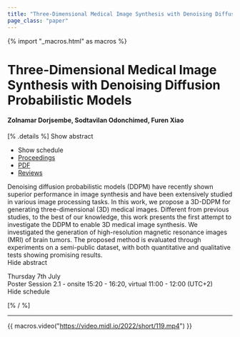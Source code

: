 ```yaml
---
title: "Three-Dimensional Medical Image Synthesis with Denoising Diffusion Probabilistic Models"
page_class: "paper"
---
```


{% import "_macros.html" as macros %}

# Three-Dimensional Medical Image Synthesis with Denoising Diffusion Probabilistic Models

#### Zolnamar Dorjsembe, Sodtavilan Odonchimed, Furen Xiao

[% .details %]
<a class="toggle_visibility" data-selector=".abstract" data-level="3">Show abstract</a>
- <a class="toggle_visibility" data-selector=".schedule" data-level="3">Show schedule</a>
- <a href="">Proceedings</a>
- <a href="https://openreview.net/pdf?id=Oz7lKWVh45H">PDF</a>
- <a href="https://openreview.net/forum?id=Oz7lKWVh45H">Reviews</a>

<p>
    <span class="abstract">
        Denoising diffusion probabilistic models (DDPM) have recently shown superior performance in image synthesis and have been extensively studied in various image processing tasks. In this work, we propose a 3D-DDPM for generating three-dimensional (3D) medical images. Different from previous studies, to the best of our knowledge, this work presents the first attempt to investigate the DDPM to enable 3D medical image synthesis. We investigated the generation of high-resolution magnetic resonance images (MRI) of brain tumors. The proposed method is evaluated through experiments on a semi-public dataset, with both quantitative and qualitative tests showing promising results.
        <br>
        <span class="actions"><a class="toggle_visibility" data-level="2">Hide abstract</a></span>
    </span>
</p>

<p>
    <span class="schedule">
        Thursday 7th July<br>Poster Session 2.1 - onsite 15:20 - 16:20, virtual 11:00 - 12:00 (UTC+2)
        <br>
        <span class="actions"><a class="toggle_visibility" data-level="2">Hide schedule</a></span>
    </span>
</p>

[% / %]


---
{{ macros.video("https://video.midl.io/2022/short/119.mp4") }}

